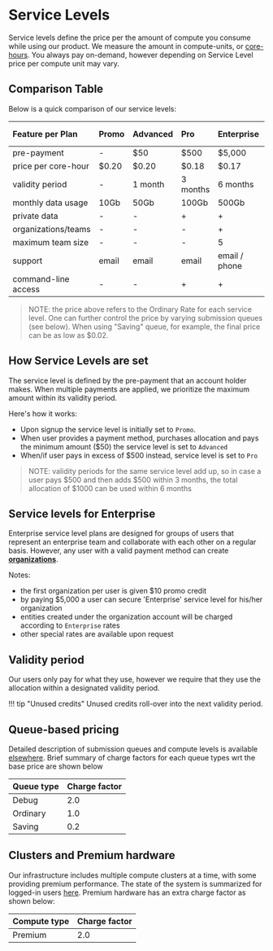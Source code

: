 # Service Levels

Service levels define the price per the amount of compute you consume while using our product. We measure the amount in compute-units, or [core-hours](https://en.wikipedia.org/wiki/CPU_time). You always pay on-demand, however depending on Service Level price per compute unit may vary.

## Comparison Table

Below is a quick comparison of our service levels:

| Feature per Plan         |  Promo      | Advanced           | Pro                | Enterprise         |  Enterprise-Extra         |
| :-------------           |:----------- |:-------------      |:-------------      |:-------------      |:-------------             |
| pre-payment               |  -          | $50                | $500               | $5,000             | $50,000                   |
| price per core-hour       |  $0.20      | $0.20              | $0.18              | $0.17              | $0.10                     |
| validity period          |  -          | 1 month            | 3 months           | 6 months           | 12 months                 |
| monthly data usage       |  10Gb       | 50Gb               | 100Gb              | 500Gb              | 5Tb                       |
| private data             |  -          | -                  | +                  | +                  | +                         |
| organizations/teams      |  -          | -                  | -                  | +                  | +                         |
| maximum team size        |  -          | -                  | -                  | 5                  | 15                        |
| support                  |  email      | email              | email              | email / phone          | email / phone / videoconference |
| command-line access      |  -          | -                  | +                  | +                  | +                         |

> NOTE: the price above refers to the Ordinary Rate for each service level. One can further control the price by varying submission queues (see below). When using "Saving" queue, for example, the final price can be as low as $0.02.

## How Service Levels are set

The service level is defined by the pre-payment that an account holder makes. When multiple payments are applied, we prioritize the maximum amount within its validity period.

Here's how it works:

- Upon signup the service level is initially set to `Promo`.
- When user provides a payment method, purchases allocation and pays the minimum amount ($50) the service level is set to `Advanced`
- When/if user pays in excess of $500 instead, service level is set to `Pro`

> NOTE: validity periods for the same service level add up, so in case a user pays $500 and then adds $500 within 3 months, the total allocation of $1000 can be used within 6 months

## Service levels for Enterprise

Enterprise service level plans are designed for groups of users that represent an enterprise team and collaborate with each other on a regular basis. However, any user with a valid payment method can create [**organizations**](../collaboration/organizations/overview.md). 

Notes:

- the first organization per user is given $10 promo credit
- by paying $5,000 a user can secure 'Enterprise' service level for his/her organization
- entities created under the organization account will be charged according to `Enterprise` rates
- other special rates are available upon request

## Validity period

Our users only pay for what they use, however we require that they use the allocation within a designated validity period.

!!! tip "Unused credits"
    Unused credits roll-over into the next validity period.

## Queue-based pricing

Detailed description of submission queues and compute levels is available [elsewhere](../infrastructure/resource/queues.md). Brief summary of charge factors for each queue types wrt the base price are shown below

|Queue type| Charge factor
|:---------|:------------
|Debug     | 2.0
|Ordinary  | 1.0
|Saving    | 0.2

## Clusters and Premium hardware

Our infrastructure includes multiple compute clusters at a time, with some providing premium performance. The state of the system is summarized for logged-in users [here](https://platform.exabyte.io/clusters). Premium hardware has an extra charge factor as shown below:

|Compute type | Charge factor
|:---------|:------------
|Premium   | 2.0
